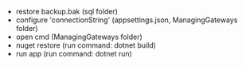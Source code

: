 - restore backup.bak (sql folder)
- configure 'connectionString' (appsettings.json, ManagingGateways folder)
- open cmd (ManagingGateways folder)
- nuget restore (run command: dotnet build)
- run app (run command: dotnet run)
